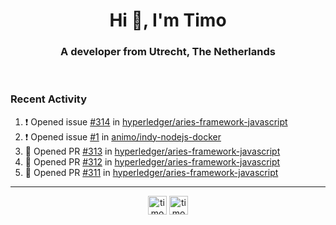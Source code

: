 <h1 align="center">Hi 👋, I'm Timo</h1>
<h3 align="center">A developer from Utrecht, The Netherlands</h3>
<br/>
<!-- https://github.com/rahuldkjain/github-profile-readme-generator --!>

<!--  <p align="left"><img src="https://github-readme-stats.vercel.app/api?username=timoglastra&show_icons=true&count_private=true&" alt="timoglastra" /></p> --!>

<!--
Github language stats
<p align="left"><img src="https://github-readme-stats.vercel.app/api/top-langs/?username=timoglastra&layout=compact" alt="timoglastra" /><p>
-->

<!-- Codestats language stats -->
<!-- <p align="left"><img src="https://codestats-readme.vercel.app/api/top-langs/?username=timoglastra&layout=compact&language_count=12" alt="timoglastra" /><p>    --!>
  
<h3>Recent Activity</h3>

<!--START_SECTION:activity-->
1. ❗️ Opened issue [#314](https://github.com/hyperledger/aries-framework-javascript/issues/314) in [hyperledger/aries-framework-javascript](https://github.com/hyperledger/aries-framework-javascript)
2. ❗️ Opened issue [#1](https://github.com/animo/indy-nodejs-docker/issues/1) in [animo/indy-nodejs-docker](https://github.com/animo/indy-nodejs-docker)
3. 💪 Opened PR [#313](https://github.com/hyperledger/aries-framework-javascript/pull/313) in [hyperledger/aries-framework-javascript](https://github.com/hyperledger/aries-framework-javascript)
4. 💪 Opened PR [#312](https://github.com/hyperledger/aries-framework-javascript/pull/312) in [hyperledger/aries-framework-javascript](https://github.com/hyperledger/aries-framework-javascript)
5. 💪 Opened PR [#311](https://github.com/hyperledger/aries-framework-javascript/pull/311) in [hyperledger/aries-framework-javascript](https://github.com/hyperledger/aries-framework-javascript)
<!--END_SECTION:activity-->

---

<p align="center">
<a href="https://twitter.com/timoglastra" target="blank"><img align="center" src="https://cdn.jsdelivr.net/npm/simple-icons@3.0.1/icons/twitter.svg" alt="timoglastra" height="30" width="30" /></a>
<a href="https://linkedin.com/in/timoglastra" target="blank"><img align="center" src="https://cdn.jsdelivr.net/npm/simple-icons@3.0.1/icons/linkedin.svg" alt="timoglastra" height="30" width="30" /></a>
</p>



